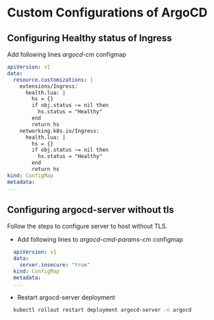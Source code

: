 # Custom Configurations of ArgoCD

## Configuring Healthy status of Ingress
Add following lines *argocd-cm* configmap
```yaml
apiVersion: v1
data:
  resource.customizations: |
    extensions/Ingress:
      health.lua: |
        hs = {}
        if obj.status ~= nil then
          hs.status = "Healthy"
        end
        return hs
    networking.k8s.io/Ingress:
      health.lua: |
        hs = {}
        if obj.status ~= nil then
          hs.status = "Healthy"
        end
        return hs
kind: ConfigMap
metadata:
...
```
## Configuring argocd-server without tls
Follow the steps to configure server to host without TLS.
- Add following lines to *argocd-cmd-params-cm* configmap
```yaml
  apiVersion: v1
  data:
    server.insecure: "true"
  kind: ConfigMap
  metadata:
  ...
```
- Restart argocd-server deployment
```bash
  kubectl rollout restart deployment argocd-server -n argocd
```
